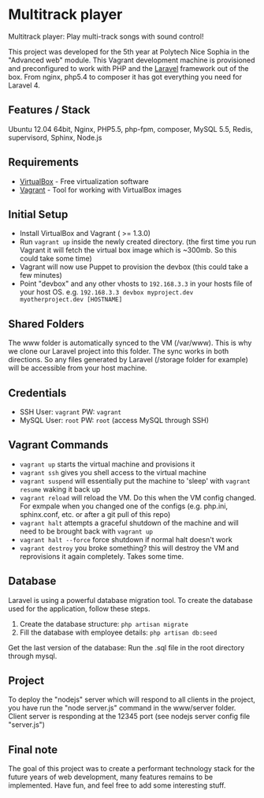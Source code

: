 Multitrack player
================

Multitrack player: Play multi-track songs with sound control!

This project was developed for the 5th year at Polytech Nice Sophia in the "Advanced web" module.
This Vagrant development machine is provisioned and preconfigured to work with PHP and the [Laravel](http://www.laravel.com) framework out of the box. From nginx, php5.4 to composer it has got everything you need for Laravel 4.

## Features / Stack
Ubuntu 12.04 64bit, Nginx, PHP5.5, php-fpm, composer, MySQL 5.5, Redis, supervisord, Sphinx, Node.js

## Requirements

* [VirtualBox](https://www.virtualbox.org/wiki/Downloads) - Free virtualization software 
* [Vagrant](https://www.vagrantup.com) - Tool for working with VirtualBox images


## Initial Setup

* Install VirtualBox and Vagrant ( >= 1.3.0)
* Run `vagrant up` inside the newly created directory. (the first time you run Vagrant it will fetch the virtual box image which is ~300mb. So this could take some time)
* Vagrant will now use Puppet to provision the devbox (this could take a few minutes)
* Point "devbox" and any other vhosts to `192.168.3.3` in your hosts file of your host OS. e.g. `192.168.3.3 devbox myproject.dev myotherproject.dev [HOSTNAME]` 

## Shared Folders
The www folder is automatically synced to the VM (/var/www). This is why we clone our Laravel project into this folder. The sync works in both directions. So any files generated by Laravel (/storage folder for example) will be accessible from your host machine. 

## Credentials 
* SSH User: `vagrant` PW: `vagrant`
* MySQL User: `root` PW: `root` (access MySQL through SSH)

## Vagrant Commands

* `vagrant up` starts the virtual machine and provisions it
* `vagrant ssh` gives you shell access to the virtual machine
* `vagrant suspend` will essentially put the machine to 'sleep' with `vagrant resume` waking it back up
* `vagrant reload` will reload the VM. Do this when the VM config changed. For exmpale when you changed one of the configs (e.g. php.ini, sphinx.conf, etc. or after a git pull of this repo)
* `vagrant halt` attempts a graceful shutdown of the machine and will need to be brought back with `vagrant up`
* `vagrant halt --force` force shutdown if normal halt doesn't work
* `vagrant destroy` you broke something? this will destroy the VM and reprovisions it again completely. Takes some time.

## Database

Laravel is using a powerful database migration tool. To create the database used for the application, follow these steps.

1. Create the database structure: `php artisan migrate`
2. Fill the database with employee details: `php artisan db:seed`

Get the last version of the database: Run the .sql file in the root directory through mysql.


## Project
To deploy the "nodejs" server which will respond to all clients in the project, you have run the "node server.js" command in the www/server folder.
Client server is responding at the 12345 port (see nodejs server config file "server.js")

## Final note
The goal of this project was to create a performant technology stack for the future years of web development, many features remains to be implemented. Have fun, and feel free to add some interesting stuff.
